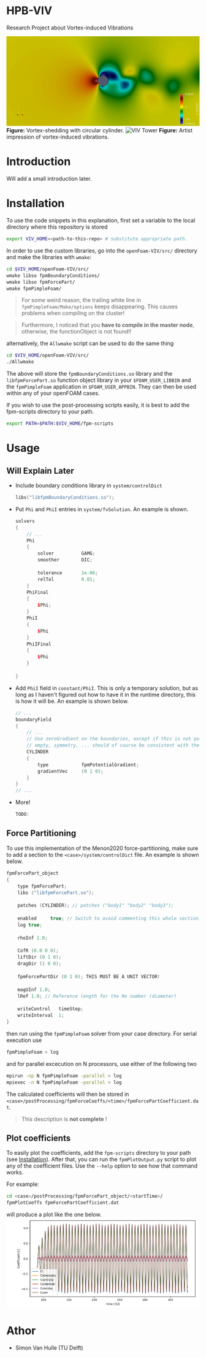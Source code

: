 # HPB-VIV
Research Project about Vortex-induced Vibrations

![VIV Coloured](media/fpm-coloured.png)
**Figure:** Vortex-shedding with circular cylinder.
![VIV Tower](media/fpm-tower.png)
**Figure:** Artist impression of vortex-induced vibrations.

# Introduction
Will add a small introduction later.

# Installation
To use the code snippets in this explanation, first set a variable to the local directory where this repository is stored

```bash
export VIV_HOME=<path-to-this-repo> # substitute appropriate path.
```

In order to use the custom libraries, go into the `openFoam-VIV/src/` directory
and make the libraries with `wmake`:

```bash
cd $VIV_HOME/openFoam-VIV/src/
wmake libso fpmBoundaryConditions/
wmake libso fpmForcePart/
wmake fpmPimpleFoam/
```

> For some weird reason, the trailing white line in
> `fpmPimpleFoam/Make/options` keeps disappearing. This causes problems
> when compiling on the cluster!

> Furthermore, I noticed that you **have to compile in the master
> node**, otherwise, the functionObject is not found!!

alternatively, the `Allwmake` script can be used to do the same thing
```bash
cd $VIV_HOME/openFoam-VIV/src/
./Allwmake
```


The above will store the `fpmBoundaryConditions.so` library and the  `libfpmForcePart.so` function object library in your `$FOAM_USER_LIBBIN` and the `fpmPimpleFoam` application in `$FOAM_USER_APPBIN`. They can then be used within any of your openFOAM cases.

If you wish to use the post-processing scripts easily, it is best to
add the fpm-scripts directory to your path.

```bash
export PATH=$PATH:$VIV_HOME/fpm-scripts
```

# Usage


## Will Explain Later
* Include boundary conditions library in `system/controlDict`

    ```c++
    libs("libfpmBoundaryConditions.so");
    ```
* Put `Phi` and `PhiI` entries in `system/fvSolution`. An example is shown.
    ```c++
    solvers
    {
        // ...
        Phi
        {
            solver          GAMG;
            smoother        DIC;

            tolerance       1e-06;
            relTol          0.01;
        }
        PhiFinal
        {
            $Phi;
        }
        PhiI
        {
            $Phi
        }
        PhiIFinal
        {
            $Phi
        }

    }
    ```

* Add `PhiI` field in `constant/PhiI`. This is only a temporary solution, but as long as I haven't figured out how to have it in the runtime directory, this is how it will be. An example is shown below.
    ```c++
    // ...
    boundaryField
    {
        // ...
        // Use zeroGradient on the boundaries, except if this is not possible
        // empty, symmetry, ... should of course be consistent with the mesh.
        CYLINDER
        {
            type            fpmPotentialGradient;
            gradientVec     (0 1 0);
        }
    }
    // ...
    ```

* More!

    ```c++
    TODO:
    ```
## Force Partitioning
To use this implementation of the Menon2020 force-partitioning, make sure
to add a section to the `<case>/system/controlDict` file. An example is shown below.

```c++
fpmForcePart_object
{
    type fpmForcePart;
    libs ("libfpmForcePart.so");
    
    patches (CYLINDER); // patches ("body1" "body2" "body3");

    enabled     true; // Switch to avoid commenting this whole section.
    log true;

    rhoInf 1.0;

    CofR (0.0 0 0);
    liftDir (0 1 0);
    dragDir (1 0 0);

    fpmForcePartDir (0 1 0); THIS MUST BE A UNIT VECTOR!

    magUInf 1.0;
    lRef 1.0; // Reference length for the Re number (diameter)

    writeControl   timeStep;
    writeInterval  1;
}
```

then run using the `fpmPimpleFoam` solver from your case directory. For serial execution use
```bash
fpmPimpleFoam > log
```
and for parallel excecution on N processors, use either of the following two
```bash
mpirun -np N fpmPimpleFoam -parallel > log
mpiexec -n N fpmPimpleFoam -parallel > log
```

The calculated coefficients will then be stored in `<case>/postProcessing/fpmForceCoeffs/<time>/fpmForcePartCoefficient.dat`.

> This description is **not complete** !

## Plot coefficients
To easily plot the coefficients, add the `fpm-scripts` directory to your path (see [Installation](#installation)). After that, you can run the `fpmPlotOutput.py` script to plot any of the coefficient files. Use the `--help` option to see how that command works.

For example:
```bash
cd <case>/postProcessing/fpmForcePart_object/<startTime>/
fpmPlotCoeffs fpmForcePartCoefficient.dat
```
will produce a plot like the one below.
![fpmForcePart](results/images/VIV-004-fpmForcePart.png)



# Athor
* Simon Van Hulle (TU Delft)

